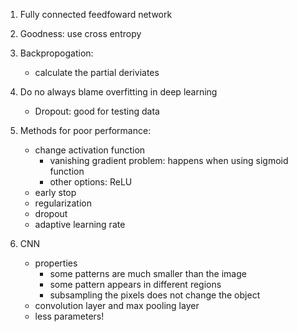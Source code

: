 1. Fully connected feedfoward network
2. Goodness: use cross entropy
3. Backpropogation:
	* calculate the partial deriviates

4. Do no always blame overfitting in deep learning
	* Dropout: good for testing data
			

5. Methods for poor performance:
	* change activation function 
		* vanishing gradient problem: happens when using sigmoid function
		* other options: ReLU
	* early stop
	* regularization
	* dropout
	* adaptive learning rate

6. CNN
	* properties
		* some patterns are much smaller than the image
		* some pattern appears in different regions
		* subsampling the pixels does not change the object
	* convolution layer and max pooling layer
	* less parameters!
